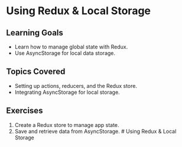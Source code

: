 # Using Redux & Local Storage

## Learning Goals
- Learn how to manage global state with Redux.
- Use AsyncStorage for local data storage.

## Topics Covered
- Setting up actions, reducers, and the Redux store.
- Integrating AsyncStorage for local storage.

## Exercises
1. Create a Redux store to manage app state.
2. Save and retrieve data from AsyncStorage.
﻿# Using Redux & Local Storage
